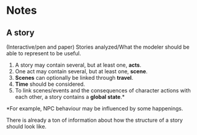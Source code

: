# Notes

## A story

(Interactive/pen and paper) Stories analyzed/What the modeler should be able to represent to be useful.

1. A story may contain several, but at least one, **acts**.
2. One act may contain several, but at least one, **scene**.
3. **Scenes** can optionally be linked through **travel**.
4. **Time** should be considered.
5. To link scenes/events and the consequences of character actions with each other, a story contains a **global state**.*

*For example, NPC behaviour may be influenced by some happenings.

There is already a ton of information about how the structure of a story should look like.
